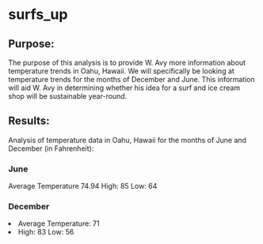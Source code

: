 # surfs_up
## Purpose: 
The purpose of this analysis is to provide W. Avy more information about temperature trends in Oahu, Hawaii. We will specifically be looking at temperature trends for the months of December and June. This information will aid W. Avy in determining whether his idea for a surf and ice cream shop will be sustainable year-round.
## Results:
Analysis of temperature data in Oahu, Hawaii for the months of June and December (in Fahrenheit):
### June
<il> Average Temperature 74.94 </il>
<il> High: 85 </il>
<il> Low: 64 </il>
### December
<li> Average Temperature: 71 </il>
<li> High: 83 </il>
<il> Low: 56 </il>

